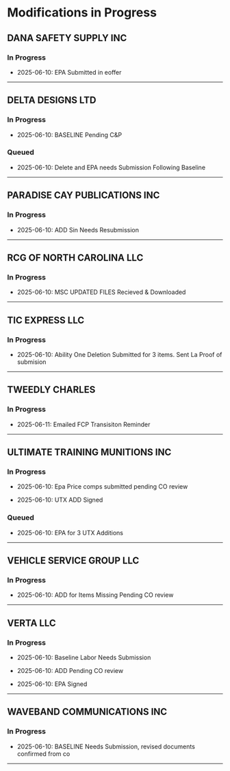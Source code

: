 # Modifications in Progress

## DANA SAFETY SUPPLY INC
### In Progress

- 2025-06-10: EPA Submitted in eoffer

---

## DELTA DESIGNS LTD
### In Progress

- 2025-06-10: BASELINE Pending C&P

### Queued

- 2025-06-10: Delete and EPA needs Submission Following Baseline

---

## PARADISE CAY PUBLICATIONS INC
### In Progress

- 2025-06-10: ADD Sin Needs Resubmission

---

## RCG OF NORTH CAROLINA LLC
### In Progress

- 2025-06-10: MSC UPDATED FILES Recieved & Downloaded

---

## TIC EXPRESS LLC
### In Progress

- 2025-06-10: Ability One Deletion Submitted for 3 items. Sent La Proof of submision

---

## TWEEDLY CHARLES
### In Progress

- 2025-06-11: Emailed FCP Transisiton Reminder

---

## ULTIMATE TRAINING MUNITIONS INC
### In Progress

- 2025-06-10: Epa Price comps submitted pending CO review


- 2025-06-10: UTX ADD Signed

### Queued

- 2025-06-10: EPA for 3 UTX Additions

---

## VEHICLE SERVICE GROUP LLC
### In Progress

- 2025-06-10: ADD for Items Missing Pending CO review

---

## VERTA LLC
### In Progress

- 2025-06-10: Baseline Labor Needs Submission 


- 2025-06-10: ADD Pending CO review 


- 2025-06-10: EPA Signed

---

## WAVEBAND COMMUNICATIONS INC
### In Progress

- 2025-06-10: BASELINE Needs Submission, revised documents confirmed from co

---

